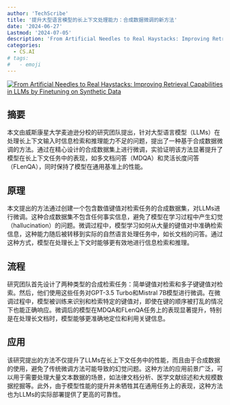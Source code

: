 ```yaml
---
author: 'TechScribe'
title: '提升大型语言模型的长上下文处理能力：合成数据微调的新方法'
date: '2024-06-27'
Lastmod: '2024-07-05'
description: 'From Artificial Needles to Real Haystacks: Improving Retrieval Capabilities in LLMs by Finetuning on Synthetic Data'
categories:
  - CS.AI
# tags:
#   - emoji
---
```


[![From Artificial Needles to Real Haystacks: Improving Retrieval Capabilities in LLMs by Finetuning on Synthetic Data](https://arxiv-research-1301205113.cos.ap-guangzhou.myqcloud.com/images/2406.19292v1.pdf_0.jpg)](https://arxiv.org/abs/2406.19292v1)

## 摘要

本文由威斯康星大学麦迪逊分校的研究团队提出，针对大型语言模型（LLMs）在处理长上下文输入时信息检索和推理能力不足的问题，提出了一种基于合成数据微调的方法。通过在精心设计的合成数据集上进行微调，实验证明该方法显著提升了模型在长上下文任务中的表现，如多文档问答（MDQA）和灵活长度问答（FLenQA），同时保持了模型在通用基准上的性能。<!--more-->

## 原理

本文提出的方法通过创建一个包含数值键值对检索任务的合成数据集，对LLMs进行微调。这种合成数据集不包含任何事实信息，避免了模型在学习过程中产生幻觉（hallucination）的问题。微调过程中，模型学习如何从大量的键值对中准确检索信息，这种能力随后被转移到实际的自然语言处理任务中，如长文档的问答。通过这种方式，模型在处理长上下文时能够更有效地进行信息检索和推理。

## 流程

研究团队首先设计了两种类型的合成检索任务：简单键值对检索和多子键键值对检索。然后，他们使用这些任务对GPT-3.5 Turbo和Mistral 7B模型进行微调。在微调过程中，模型被训练来识别和检索特定的键值对，即使在键的顺序被打乱的情况下也能正确响应。微调后的模型在MDQA和FLenQA任务上的表现显著提升，特别是在处理长文档时，模型能够更准确地定位和利用关键信息。

## 应用

该研究提出的方法不仅提升了LLMs在长上下文任务中的性能，而且由于合成数据的使用，避免了传统微调方法可能导致的幻觉问题。这种方法的应用前景广泛，可以用于需要处理大量文本数据的场景，如法律文档分析、医学文献综述和大规模数据挖掘等。此外，由于模型性能的提升并未牺牲其在通用任务上的表现，这种方法也为LLMs的实际部署提供了更高的可靠性。